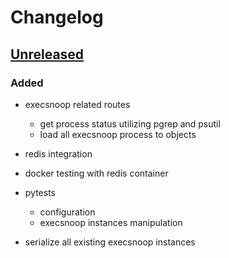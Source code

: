 # Changelog

## [Unreleased]
### Added
- execsnoop related routes
  - get process status utilizing pgrep and psutil
  - load all execsnoop process to objects

- redis integration
- docker testing with redis container
- pytests
  - configuration
  - execsnoop instances manipulation

- serialize all existing execsnoop instances

[Unreleased]: https://github.com/tomas321/sneakctl_server/compare/develop
